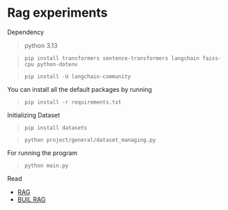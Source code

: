 # Rag experiments

Dependency

> python 3.13

> `pip install transformers sentence-transformers langchain faiss-cpu python-dotenv`

> `pip install -U langchain-community`

You can install all the default packages by running

> `pip install -r requirements.txt`

Initializing Dataset

> `pip install datasets`

> `python project/general/dataset_managing.py`

For running the program

> `python main.py`

Read
* [RAG](https://mohammedjassimjasm.wixsite.com/blog/post/__rag)
* [BUIL RAG](https://mohammedjassimjasm.wixsite.com/blog/post/build-rag)